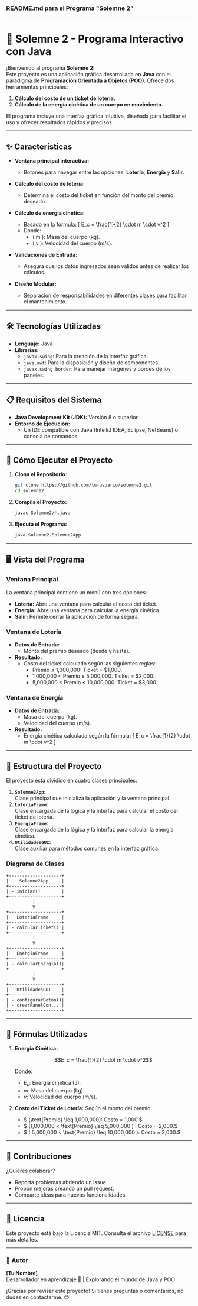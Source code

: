 ### **README.md para el Programa "Solemne 2"**

---

# 🎉 **Solemne 2 - Programa Interactivo con Java**

¡Bienvenido al programa **Solemne 2**!  
Este proyecto es una aplicación gráfica desarrollada en **Java** con el paradigma de **Programación Orientada a Objetos (POO)**. Ofrece dos herramientas principales:  
1. **Cálculo del costo de un ticket de lotería.**  
2. **Cálculo de la energía cinética de un cuerpo en movimiento.**  

El programa incluye una interfaz gráfica intuitiva, diseñada para facilitar el uso y ofrecer resultados rápidos y precisos.

---

## ✨ **Características**

- **Ventana principal interactiva:**  
  - Botones para navegar entre las opciones: **Lotería**, **Energía** y **Salir**.
  
- **Cálculo del costo de lotería:**  
  - Determina el costo del ticket en función del monto del premio deseado.

- **Cálculo de energía cinética:**  
  - Basado en la fórmula:
    \[
    E_c = \frac{1}{2} \cdot m \cdot v^2
    \]
  - Donde:
    - \( m \): Masa del cuerpo (kg).
    - \( v \): Velocidad del cuerpo (m/s).

- **Validaciones de Entrada:**  
  - Asegura que los datos ingresados sean válidos antes de realizar los cálculos.

- **Diseño Modular:**  
  - Separación de responsabilidades en diferentes clases para facilitar el mantenimiento.

---

## 🛠️ **Tecnologías Utilizadas**

- **Lenguaje:** Java  
- **Librerías:**
  - `javax.swing`: Para la creación de la interfaz gráfica.
  - `java.awt`: Para la disposición y diseño de componentes.
  - `javax.swing.border`: Para manejar márgenes y bordes de los paneles.

---

## 📋 **Requisitos del Sistema**

- **Java Development Kit (JDK):** Versión 8 o superior.  
- **Entorno de Ejecución:**
  - Un IDE compatible con Java (IntelliJ IDEA, Eclipse, NetBeans) o consola de comandos.

---

## 🚀 **Cómo Ejecutar el Proyecto**

1. **Clona el Repositorio:**
   ```bash
   git clone https://github.com/tu-usuario/solemne2.git
   cd solemne2
   ```

2. **Compila el Proyecto:**
   ```bash
   javac Solemne2/*.java
   ```

3. **Ejecuta el Programa:**
   ```bash
   java Solemne2.Solemne2App
   ```

---

## 🖥️ **Vista del Programa**

### **Ventana Principal**
La ventana principal contiene un menú con tres opciones:  
- **Lotería:** Abre una ventana para calcular el costo del ticket.  
- **Energía:** Abre una ventana para calcular la energía cinética.  
- **Salir:** Permite cerrar la aplicación de forma segura.

### **Ventana de Lotería**
- **Datos de Entrada:**
  - Monto del premio deseado (desde y hasta).
- **Resultado:**
  - Costo del ticket calculado según las siguientes reglas:
    - Premio ≤ 1,000,000: Ticket = $1,000.
    - 1,000,000 < Premio ≤ 5,000,000: Ticket = $2,000.
    - 5,000,000 < Premio ≤ 10,000,000: Ticket = $3,000.

### **Ventana de Energía**
- **Datos de Entrada:**
  - Masa del cuerpo (kg).
  - Velocidad del cuerpo (m/s).
- **Resultado:**
  - Energía cinética calculada según la fórmula:
    \[
    E_c = \frac{1}{2} \cdot m \cdot v^2
    \]

---

## 📂 **Estructura del Proyecto**

El proyecto está dividido en cuatro clases principales:

1. **`Solemne2App`:**  
   Clase principal que inicializa la aplicación y la ventana principal.  
2. **`LoteriaFrame`:**  
   Clase encargada de la lógica y la interfaz para calcular el costo del ticket de lotería.  
3. **`EnergiaFrame`:**  
   Clase encargada de la lógica y la interfaz para calcular la energía cinética.  
4. **`UtilidadesGUI`:**  
   Clase auxiliar para métodos comunes en la interfaz gráfica.

### **Diagrama de Clases**
```plaintext
+--------------------+
|    Solemne2App     |
+--------------------+
| - iniciar()        |
+--------------------+
          |
          V
+--------------------+
|   LoteriaFrame     |
+--------------------+
| - calcularTicket() |
+--------------------+
          |
          V
+--------------------+
|   EnergiaFrame     |
+--------------------+
| - calcularEnergia()|
+--------------------+
          |
          V
+--------------------+
|   UtilidadesGUI    |
+--------------------+
| - configurarBoton()|
| - crearPanelCon... |
+--------------------+
```

---

## 🧮 **Fórmulas Utilizadas**

1. **Energía Cinética:**

   $$E_c = \frac{1}{2} \cdot m \cdot v^2$$

   Donde:
   - $E_c$: Energía cinética (J).
   - $m$: Masa del cuerpo (kg).
   - $v$: Velocidad del cuerpo (m/s).

2. **Costo del Ticket de Lotería:**
   Según el monto del premio:
   - $ (\text{Premio} \leq 1,000,000): Costo = 1,000.$
   - $ (1,000,000 < \text{Premio} \leq 5,000,000 ) : Costo = 2,000.$
   - $ ( 5,000,000 < \text{Premio} \leq 10,000,000 ): Costo = 3,000.$

---

## 👥 **Contribuciones**

¿Quieres colaborar?  
- Reporta problemas abriendo un issue.  
- Propón mejoras creando un pull request.  
- Comparte ideas para nuevas funcionalidades.

---

## 📝 **Licencia**

Este proyecto está bajo la Licencia MIT. Consulta el archivo [LICENSE](LICENSE) para más detalles.

---

### 🎯 **Autor**
**[Tu Nombre]**  
Desarrollador en aprendizaje 🚀 | Explorando el mundo de Java y POO

¡Gracias por revisar este proyecto! Si tienes preguntas o comentarios, no dudes en contactarme. 😊